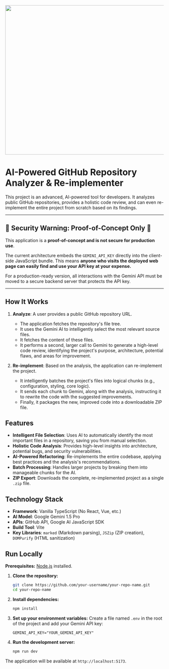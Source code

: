 <div align="center">
<img width="1200" height="475" alt="GHBanner" src="https://github.com/user-attachments/assets/0aa67016-6eaf-458a-adb2-6e31a0763ed6" />
</div>

# AI-Powered GitHub Repository Analyzer & Re-implementer

This project is an advanced, AI-powered tool for developers. It analyzes public GitHub repositories, provides a holistic code review, and can even re-implement the entire project from scratch based on its findings.

---

## 🚨 Security Warning: Proof-of-Concept Only 🚨

This application is a **proof-of-concept and is not secure for production use**.

The current architecture embeds the `GEMINI_API_KEY` directly into the client-side JavaScript bundle. This means **anyone who visits the deployed web page can easily find and use your API key at your expense.**

For a production-ready version, all interactions with the Gemini API must be moved to a secure backend server that protects the API key.

---

## How It Works

1.  **Analyze**: A user provides a public GitHub repository URL.
    - The application fetches the repository's file tree.
    - It uses the Gemini AI to intelligently select the most relevant source files.
    - It fetches the content of these files.
    - It performs a second, larger call to Gemini to generate a high-level code review, identifying the project's purpose, architecture, potential flaws, and areas for improvement.

2.  **Re-implement**: Based on the analysis, the application can re-implement the project.
    - It intelligently batches the project's files into logical chunks (e.g., configuration, styling, core logic).
    - It sends each chunk to Gemini, along with the analysis, instructing it to rewrite the code with the suggested improvements.
    - Finally, it packages the new, improved code into a downloadable ZIP file.

## Features

-   **Intelligent File Selection**: Uses AI to automatically identify the most important files in a repository, saving you from manual selection.
-   **Holistic Code Analysis**: Provides high-level insights into architecture, potential bugs, and security vulnerabilities.
-   **AI-Powered Refactoring**: Re-implements the entire codebase, applying best practices and the analysis's recommendations.
-   **Batch Processing**: Handles larger projects by breaking them into manageable chunks for the AI.
-   **ZIP Export**: Downloads the complete, re-implemented project as a single `.zip` file.

## Technology Stack

-   **Framework**: Vanilla TypeScript (No React, Vue, etc.)
-   **AI Model**: Google Gemini 1.5 Pro
-   **APIs**: GitHub API, Google AI JavaScript SDK
-   **Build Tool**: Vite
-   **Key Libraries**: `marked` (Markdown parsing), `JSZip` (ZIP creation), `DOMPurify` (HTML sanitization)

## Run Locally

**Prerequisites:** [Node.js](https://nodejs.org/) installed.

1.  **Clone the repository:**
    ```bash
    git clone https://github.com/your-username/your-repo-name.git
    cd your-repo-name
    ```

2.  **Install dependencies:**
    ```bash
    npm install
    ```

3.  **Set up your environment variables:**
    Create a file named `.env` in the root of the project and add your Gemini API key:
    ```
    GEMINI_API_KEY="YOUR_GEMINI_API_KEY"
    ```

4.  **Run the development server:**
    ```bash
    npm run dev
    ```

The application will be available at `http://localhost:5173`.
